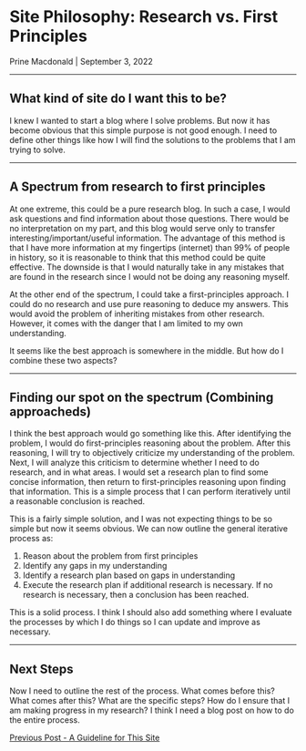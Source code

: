 # Site Philosophy: Research vs. First Principles
Prine Macdonald | September 3, 2022

---
## What kind of site do I want this to be?
I knew I wanted to start a blog where I solve problems. But now it has become obvious that this simple purpose is not good enough. I need to define other things like how I will find the solutions to the problems that I am trying to solve. 

---

## A Spectrum from research to first principles
At one extreme, this could be a pure research blog. In such a case, I would ask questions and find information about those questions. There would be no interpretation on my part, and this blog would serve only to transfer interesting/important/useful information. The advantage of this method is that I have more information at my fingertips (internet) than 99% of people in history, so it is reasonable to think that this method could be quite effective. The downside is that I would naturally take in any mistakes that are found in the research since I would not be doing any reasoning myself. 

At the other end of the spectrum, I could take a first-principles approach. I could do no research and use pure reasoning to deduce my answers. This would avoid the problem of inheriting mistakes from other research. However, it comes with the danger that I am limited to my own understanding.

It seems like the best approach is somewhere in the middle. But how do I combine these two aspects? 

---
## Finding our spot on the spectrum (Combining approacheds)
I think the best approach would go something like this. After identifying the problem, I would do first-principles reasoning about the problem. After this reasoning, I will try to objectively criticize my understanding of the problem. Next, I will analyze this criticism to determine whether I need to do research, and in what areas. I would set a research plan to find some concise information, then return to first-principles reasoning upon finding that information. This is a simple process that I can perform iteratively until a reasonable conclusion is reached.

This is a fairly simple solution, and I was not expecting things to be so simple but now it seems obvious. We can now outline the general iterative process as:

1. Reason about the problem from first principles
2. Identify any gaps in my understanding
3. Identify a research plan based on gaps in understanding
4. Execute the research plan if additional research is necessary. If no research is necessary, then a conclusion has been reached.

This is a solid process. I think I should also add something where I evaluate the processes by which I do things so I can update and improve as necessary. 

---
## Next Steps
Now I need to outline the rest of the process. What comes before this? What comes after this? What are the specific steps? How do I ensure that I am making progress in my research? I think I need a blog post on how to do the entire process.


[Previous Post - A Guideline for This Site](Post2)
